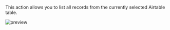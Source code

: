 This action allows you to list all records from the currently selected Airtable table.

![preview](/images/airtable/actions/listRecords-en.png)
